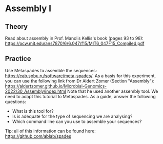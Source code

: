 # Assembly I

## Theory

Read about assembly in Prof. Manolis Kellis's book (pages 93 to 98): https://ocw.mit.edu/ans7870/6/6.047/f15/MIT6_047F15_Compiled.pdf 

## Practice

Use Metaspades to assemble the sequences: https://cab.spbu.ru/software/meta-spades/. As a basis for this experiment, you can use the following link from Dr Aldert Zomer (Section "Assembly"):  https://aldertzomer.github.io/Microbial-Genomics-2022/30_Assembly/index.html Note that he used another assembly tool. We need to adapt this tutorial to Metaspades. As a guide, answer the following questions:

- What is this tool for?
- Is is adequate for the type of sequencing we are analysing?
- Which command line can you use to assemble your sequences?

Tip: all of this information can be found here: https://github.com/ablab/spades
